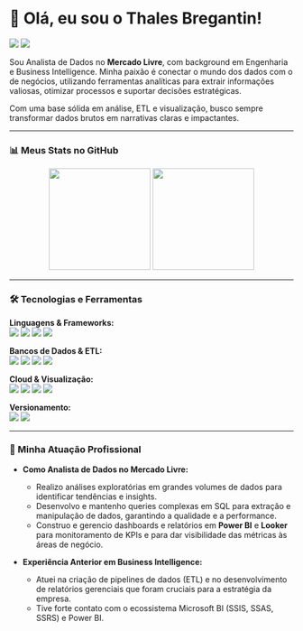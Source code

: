 # 👋 Olá, eu sou o Thales Bregantin!

<p align="left">
  <a href="https://www.linkedin.com/in/thales-bregantin/" target="_blank"><img src="https://img.shields.io/badge/LinkedIn-0077B5?style=for-the-badge&logo=linkedin&logoColor=white" /></a>
  <a href="mailto:seu-email@example.com"><img src="https://img.shields.io/badge/Email-D14836?style=for-the-badge&logo=gmail&logoColor=white" /></a>
</p>

Sou Analista de Dados no **Mercado Livre**, com background em Engenharia e Business Intelligence. Minha paixão é conectar o mundo dos dados com o de negócios, utilizando ferramentas analíticas para extrair informações valiosas, otimizar processos e suportar decisões estratégicas.

Com uma base sólida em análise, ETL e visualização, busco sempre transformar dados brutos em narrativas claras e impactantes.

---

### 📊 Meus Stats no GitHub

<p align="center">
  <img height="180em" src="https://github-readme-stats.vercel.app/api?username=ThalesBreg&show_icons=true&theme=tokyonight&include_all_commits=true&count_private=true"/>
  <img height="180em" src="https://github-readme-stats.vercel.app/api/top-langs/?username=ThalesBreg&layout=compact&langs_count=7&theme=tokyonight"/>
</p>

---

### 🛠️ Tecnologias e Ferramentas

<p align="left">
  <strong>Linguagens & Frameworks:</strong><br>
  <img src="https://img.shields.io/badge/Python-3776AB?style=for-the-badge&logo=python&logoColor=white" />
  <img src="https://img.shields.io/badge/Pandas-150458?style=for-the-badge&logo=pandas&logoColor=white" />
  <img src="https://img.shields.io/badge/NumPy-013243?style=for-the-badge&logo=numpy&logoColor=white" />
  <img src="https://img.shields.io/badge/SQL-4479A1?style=for-the-badge&logo=mysql&logoColor=white" />
</p>
<p align="left">
  <strong>Bancos de Dados & ETL:</strong><br>
  <img src="https://img.shields.io/badge/Microsoft_SQL_Server-CC2927?style=for-the-badge&logo=microsoft-sql-server&logoColor=white" />
  <img src="https://img.shields.io/badge/BigQuery-4285F4?style=for-the-badge&logo=google-cloud&logoColor=white" />
  <img src="https://img.shields.io/badge/SSIS-0078D4?style=for-the-badge&logo=microsoft&logoColor=white" />
  <img src="https://img.shields.io/badge/Power_Query-217346?style=for-the-badge&logo=microsoft-excel&logoColor=white" />
</p>
<p align="left">
  <strong>Cloud & Visualização:</strong><br>
  <img src="https://img.shields.io/badge/PowerBI-F2C811?style=for-the-badge&logo=power-bi&logoColor=black" />
  <img src="https://img.shields.io/badge/Looker-4285F4?style=for-the-badge&logo=looker&logoColor=white" />
  <img src="https://img.shields.io/badge/Google_Cloud-4285F4?style=for-the-badge&logo=google-cloud&logoColor=white" />
  <img src="https://img.shields.io/badge/Microsoft_Azure-0078D4?style=for-the-badge&logo=microsoft-azure&logoColor=white" />
</p>
<p align="left">
  <strong>Versionamento:</strong><br>
  <img src="https://img.shields.io/badge/GIT-E44C30?style=for-the-badge&logo=git&logoColor=white" />
  <img src="https://img.shields.io/badge/GitHub-181717?style=for-the-badge&logo=github&logoColor=white" />
</p>

---

### 🚀 Minha Atuação Profissional

- **Como Analista de Dados no Mercado Livre:**
  - Realizo análises exploratórias em grandes volumes de dados para identificar tendências e insights.
  - Desenvolvo e mantenho queries complexas em SQL para extração e manipulação de dados, garantindo a qualidade e a performance.
  - Construo e gerencio dashboards e relatórios em **Power BI** e **Looker** para monitoramento de KPIs e para dar visibilidade das métricas às áreas de negócio.

- **Experiência Anterior em Business Intelligence:**
  - Atuei na criação de pipelines de dados (ETL) e no desenvolvimento de relatórios gerenciais que foram cruciais para a estratégia da empresa.
  - Tive forte contato com o ecossistema Microsoft BI (SSIS, SSAS, SSRS) e Power BI.

